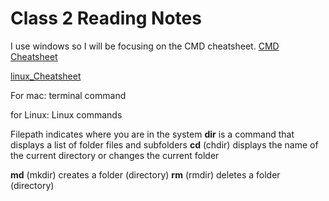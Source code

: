 # Class 2 Reading Notes 

I use windows so I will be focusing on the CMD cheatsheet. [CMD Cheatsheet](http://www.cs.columbia.edu/~sedwards/classes/2015/1102-fall/Command%20Prompt%20Cheatsheet.pdf)

[linux_Cheatsheet](https://www.guru99.com/linux-commands-cheat-sheet.html)

For mac: terminal command

for Linux: Linux commands

Filepath indicates where you are in the system
**dir** is a command that displays a list of folder files and subfolders
**cd** (chdir) displays the name of the current directory or changes the current folder

**md** (mkdir) creates a folder (directory)
**rm** (rmdir) deletes a folder (directory)
